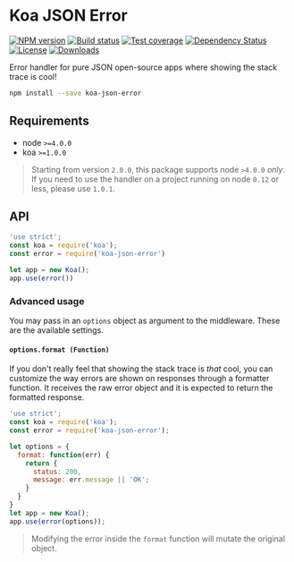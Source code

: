 # Koa JSON Error

[![NPM version][npm-image]][npm-url]
[![Build status][travis-image]][travis-url]
[![Test coverage][codecov-image]][codecov-url]
[![Dependency Status][david-image]][david-url]
[![License][license-image]][license-url]
[![Downloads][downloads-image]][downloads-url]

Error handler for pure JSON open-source apps where showing the stack trace is cool!

```sh
npm install --save koa-json-error
```

## Requirements
- node `>=4.0.0`
- koa `>=1.0.0`

> Starting from version `2.0.0`, this package supports node `>4.0.0` _only_. If you need to use the handler on a project running on node `0.12` or less, please use `1.0.1`.

## API

```js
'use strict';
const koa = require('koa');
const error = require('koa-json-error')

let app = new Koa();
app.use(error())
```

### Advanced usage
You may pass in an `options` object as argument to the middleware. These are the available settings.

#### `options.format (Function)`
If you don't really feel that showing the stack trace is _that_ cool, you can customize the way errors are shown on responses through a formatter function. It receives the raw error object and it is expected to return the formatted response.

```js
'use strict';
const koa = require('koa');
const error = require('koa-json-error');

let options = {
  format: function(err) {
    return {
      status: 200,
      message: err.message || 'OK';
    }
  }
}
let app = new Koa();
app.use(error(options));
```

> Modifying the error inside the `format` function will mutate the original object.

[npm-image]: https://img.shields.io/npm/v/koa-json-error.svg?style=flat-square
[npm-url]: https://npmjs.org/package/koa-json-error
[travis-image]: https://img.shields.io/travis/koajs/json-error/master.svg?style=flat-square
[travis-url]: https://travis-ci.org/koajs/json-error
[codecov-image]: https://img.shields.io/codecov/c/github/koajs/json-error/master.svg?style=flat-square
[codecov-url]: https://codecov.io/github/koajs/json-error
[david-image]: http://img.shields.io/david/koajs/json-error.svg?style=flat-square
[david-url]: https://david-dm.org/koajs/json-error
[license-image]: http://img.shields.io/npm/l/koa-json-error.svg?style=flat-square
[license-url]: LICENSE
[downloads-image]: http://img.shields.io/npm/dm/koa-json-error.svg?style=flat-square
[downloads-url]: https://npmjs.org/package/koa-json-error
